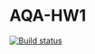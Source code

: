 # AQA-HW1
[![Build status](https://ci.appveyor.com/api/projects/status/tibb14cadegas25d?svg=true)](https://ci.appveyor.com/project/elakovnick24/aqa-hw1)
